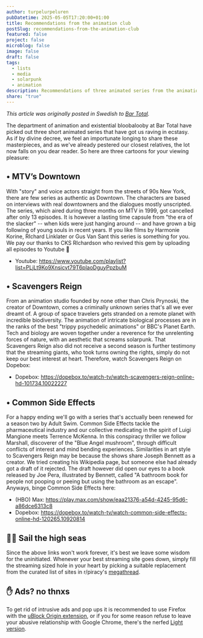 ```yaml
---
author: turpelurpeluren
pubDatetime: 2025-05-05T17:20:00+01:00
title: Recommendations from the animation club
postSlug: recommendations-from-the-animation-club
featured: false
project: false
microblog: false
image: false
draft: false
tags:
  - lists
  - media
  - solarpunk
  - animation
description: Recommendations of three animated series from the animation club
share: "true"
---
```

*This article was originally posted in Swedish to [Bar Total](https://bartotal.se/posts/animationsklubben-rekommenderar).*

The department of animation and existential bloobalooby at Bar Total have picked out three short animated series that have got us raving in ecstasy. As if by divine decree, we feel an importunate longing to share these masterpieces, and as we've already pestered our closest relatives, the lot now falls on you dear reader. So here are three cartoons for your viewing pleasure:
## • MTV’s Downtown
With "story" and voice actors straight from the streets of 90s New York, there are few series as authentic as Downtown. The characters are based on interviews with real downtowners and the dialogues mostly unscripted. The series, which aired during three months on MTV in 1999, got cancelled after only 13 episodes. It is however a lasting time capsule from "the era of the slacker" -- when kids were just hanging around -- and have grown a big following of young souls in recent years. If you like films by Harmonie Korine, RIchard Linklater or Gus Van Sant this series is something for you. We pay our thanks to CKS RIchardson who revived this gem by uploading all episodes to Youtube 🙏

- Youtube: https://www.youtube.com/playlist?list=PLjLt9Ko9Xnsicvt79T6plaoDguyPpzbuM
## • Scavengers Reign
From an animation studio founded by none other than Chris Prynoski, the creator of Downtown, comes a criminally unknown series that's all we ever dreamt of. A group of space travelers gets stranded on a remote planet with incredible biodiversity. The animation of intricate biological processes are in the ranks of the best "trippy psychedelic animations" or BBC's Planet Earth. Tech and biology are woven together under a reverence for the unrelenting forces of nature, with an aesthetic that screams solarpunk. That Scavengers Reign also did not receive a second season is further testimony that the streaming giants, who took turns owning the rights, simply do not keep our best interest at heart. Therefore, watch Scavengers Reign on Dopebox:

- Dopebox: https://dopebox.to/watch-tv/watch-scavengers-reign-online-hd-101734.10022227
## • Common Side Effects
For a happy ending we'll go with a series that's acctually been renewed for a season two by Adult Swim. Common Side Effects tackle the pharmaceutical industry and our collective medicating in the spirit of Luigi Mangione meets Terrence McKenna. In this conspiracy thriller we follow Marshall, discoverer of the "Blue Angel mushroom", through difficult conflicts of interest and mind bending experiences. Similarities in art style to Scavengers Reign may be because the shows share Joseph Bennett as a creator. We tried creating his Wikipedia page, but someone else had already got a draft of it rejected. The draft however did open our eyes to a book released by Joe Pera, illustrated by Bennett, called "A bathroom book for people not pooping or peeing but using the bathroom as an escape". Anyways, binge Common Side Effects here:

- (HBO) Max: https://play.max.com/show/eaa21376-a54d-4245-95d6-a86dce6313c8
- Dopebox: https://dopebox.to/watch-tv/watch-common-side-effects-online-hd-120265.10920814
## 🏴‍☠️ Sail the high seas
Since the above links won't work forever, it's best we leave some wisdom for the uninitiated. Whenever your best streaming site goes down, simply fill the streaming sized hole in your heart by picking a suitable replacement from the curated list of sites in r/piracy's [megathread](https://www.reddit.com/r/Piracy/wiki/megathread/movies_and_tv/#wiki_.D83D.DCD1_.279C_streaming).
## ✋ Ads? no thnxs
To get rid of intrusive ads and pop ups it is recommended to use Firefox with the [uBlock Origin extension](https://addons.mozilla.org/en-US/firefox/addon/ublock-origin/), or if you for some reason refuse to leave your abusive relationship with Google Chrome, there's the nerfed [Light version](https://chromewebstore.google.com/detail/ublock-origin-lite/ddkjiahejlhfcafbddmgiahcphecmpfh?pli=1).